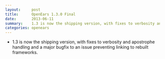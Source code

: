 ```yaml
---
layout:     post
title:      OpenEars 1.3.0 Final 
date:       2013-06-11
summary:    1.3 is now the shipping version, with fixes to verbosity and apostrophe handling and a major...
categories: openears
---
```

* 1.3 is now the shipping version, with fixes to verbosity and apostrophe handling and a major bugfix to an issue preventing linking to rebuilt frameworks.
